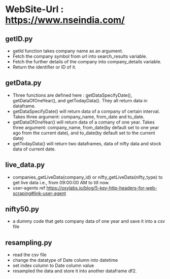 # WebSite-Url : https://www.nseindia.com/


## getID.py

- getId function takes company name as an argument.
- Fetch the company symbol from url into search_results variable.
- Fetch the further details of the company into company_details variable.
- Return the identifier or ID of it.

## getData.py

- Three functions are defined here : getDataSpecifyDate(), getDataOfOneYear(), and getTodayData(). They all return data in dataframe.
- getDataSpecifyDate() will return data of a company of certain interval. Takes three argument: company_name, from_date and to_date.
- getDataOfOneYear() will return data of a comany of one year. Takes three argument: company_name, from_date(by default set to one year ago from the current date), and to_date(by default set to the current date)
- getTodayData() will return two dataframes, data of nifty data and stock data of current date.

## live_data.py

- companies_getLiveData(company_id) or nifty_getLiveData(nifty_type) to get live data i.e., from 09:00:00 AM to till now.
- user-agents ref https://oxylabs.io/blog/5-key-http-headers-for-web-scraping#link-user-agent

## nifty50.py

- a dummy code that gets company data of one year and save it into a csv file

## resampling.py

- read the csv file
- change the datatype of Date column into datetime
- set index column to Date column value
- resampled the data and store it into another dataframe df2.